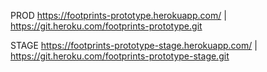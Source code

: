 PROD
https://footprints-prototype.herokuapp.com/ | https://git.heroku.com/footprints-prototype.git

STAGE
https://footprints-prototype-stage.herokuapp.com/ | https://git.heroku.com/footprints-prototype-stage.git
